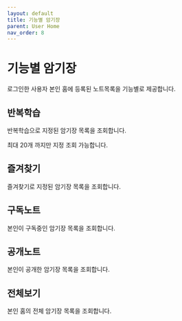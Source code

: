 ```yaml
---
layout: default
title: 기능별 암기장
parent: User Home
nav_order: 8
---
```


# 기능별 암기장

로그인한 사용자 본인 홈에 등록된 노트목록을 기능별로 제공합니다.

## 반복학습

반복학습으로 지정된 암기장 목록을 조회합니다.

최대 20개 까지만 지정 조회 가능합니다.

## 즐겨찾기

즐겨찾기로 지정된 암기장 목록을 조회합니다.

## 구독노트

본인이 구독중인 암기장 목록을 조회합니다.

## 공개노트

본인이 공개한 암기장 목록을 조회합니다.

## 전체보기

본인 홈의 전체 암기장 목록을 조회합니다.
